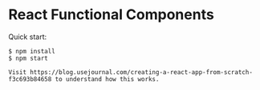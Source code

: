 # React Functional Components

Quick start:

```
$ npm install
$ npm start

Visit https://blog.usejournal.com/creating-a-react-app-from-scratch-f3c693b84658 to understand how this works.